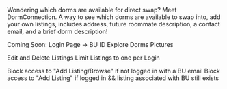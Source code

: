 Wondering which dorms are available for direct swap? Meet DormConnection. A way to see which dorms are available to swap into, add your own listings, includes address, future roommate description, a contact email, and a brief dorm description!

Coming Soon:
Login Page -> BU ID
Explore Dorms
Pictures

Edit and Delete Listings
  Limit Listings to one per Login

Block access to "Add Listing/Browse" if not logged in with a BU email
Block access to "Add Listing" if logged in && listing associated with BU still exists
